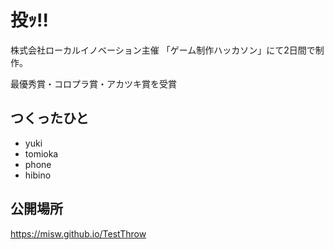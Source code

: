 投ｯ!!
===============

株式会社ローカルイノベーション主催
「ゲーム制作ハッカソン」にて2日間で制作。

最優秀賞・コロプラ賞・アカツキ賞を受賞

## つくったひと
* yuki
* tomioka
* phone
* hibino

## 公開場所
https://misw.github.io/TestThrow
